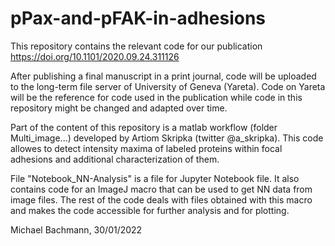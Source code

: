 # pPax-and-pFAK-in-adhesions

This repository contains the relevant code for our publication https://doi.org/10.1101/2020.09.24.311126

After publishing a final manuscript in a print journal, code will be uploaded to the long-term file server of University of Geneva (Yareta). Code on Yareta will be the reference for code used in the publication while code in this repository might be changed and adapted over time. 

Part of the content of this repository is a matlab workflow (folder Multi_image...) developed by Artiom Skripka (twitter @a_skripka). This code allowes to detect intensity maxima of labeled proteins within focal adhesions and additional characterization of them. 

File "Notebook_NN-Analysis" is a file for Jupyter Notebook file. It also contains code for an ImageJ macro that can be used to get NN data from image files. The rest of the code deals with files obtained with this macro and makes the code accessible for further analysis and for plotting.

Michael Bachmann, 30/01/2022
